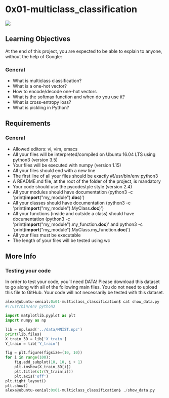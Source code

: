 # 0x01-multiclass_classification

<img src="https://3qeqpr26caki16dnhd19sv6by6v-wpengine.netdna-ssl.com/wp-content/uploads/2020/01/Scatter-Plot-of-Multi-Class-Classification-Dataset.png">

## Learning Objectives

At the end of this project, you are expected to be able to explain to anyone, without the help of Google:

### General

* What is multiclass classification?
* What is a one-hot vector?
* How to encode/decode one-hot vectors
* What is the softmax function and when do you use it?
* What is cross-entropy loss?
* What is pickling in Python?

## Requirements

### General

* Allowed editors: vi, vim, emacs
* All your files will be interpreted/compiled on Ubuntu 16.04 LTS using python3 (version 3.5)
* Your files will be executed with numpy (version 1.15)
* All your files should end with a new line
* The first line of all your files should be exactly #!/usr/bin/env python3
* A README.md file, at the root of the folder of the project, is mandatory
* Your code should use the pycodestyle style (version 2.4)
* All your modules should have documentation (python3 -c 'print(__import__("my_module").__doc__)')
* All your classes should have documentation (python3 -c 'print(__import__("my_module").MyClass.__doc__)')
* All your functions (inside and outside a class) should have documentation (python3 -c 'print(__import__("my_module").my_function.__doc__)' and python3 -c 'print(__import__("my_module").MyClass.my_function.__doc__)')
* All your files must be executable
* The length of your files will be tested using wc

## More Info

### Testing your code
In order to test your code, you’ll need DATA! Please download this dataset to go along with all of the following main files. You do not need to upload this file to GitHub. Your code will not necessarily be tested with this dataset.

```python
alexa@ubuntu-xenial:0x01-multiclass_classification$ cat show_data.py
#!/usr/bin/env python3

import matplotlib.pyplot as plt
import numpy as np

lib = np.load('../data/MNIST.npz')
print(lib.files)
X_train_3D = lib['X_train']
Y_train = lib['Y_train']

fig = plt.figure(figsize=(10, 10))
for i in range(100):
    fig.add_subplot(10, 10, i + 1)
    plt.imshow(X_train_3D[i])
    plt.title(str(Y_train[i]))
    plt.axis('off')
plt.tight_layout()
plt.show()
alexa@ubuntu-xenial:0x01-multiclass_classification$ ./show_data.py
```